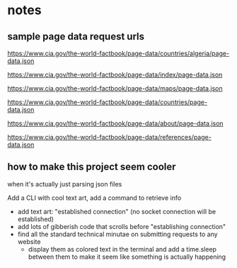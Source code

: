 # notes

## sample page data request urls

https://www.cia.gov/the-world-factbook/page-data/countries/algeria/page-data.json

https://www.cia.gov/the-world-factbook/page-data/index/page-data.json

https://www.cia.gov/the-world-factbook/page-data/maps/page-data.json

https://www.cia.gov/the-world-factbook/page-data/countries/page-data.json

https://www.cia.gov/the-world-factbook/page-data/about/page-data.json

https://www.cia.gov/the-world-factbook/page-data/references/page-data.json


## how to make this project seem cooler

when it's actually just parsing json files

Add a CLI with cool text art, add a command to retrieve info

- add text art: "established connection" (no socket connection will be established)
- add lots of gibberish code that scrolls before "establishing connection"
- find all the standard technical minutae on submitting requests to any website
  - display them as colored text in the terminal and add a time.sleep between them to make it seem like something is actually happening

